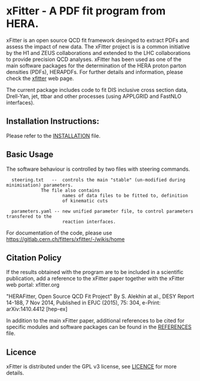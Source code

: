 # xFitter - A PDF fit program from HERA.

xFitter is an open source QCD fit framework desinged to extract PDFs and assess the impact of new data. 
The xFitter project is is a common initiative by the H1 and ZEUS collaborations and extended 
to the LHC collaborations to provide precision QCD analyses. 
xFitter has been used as one of the main software packages for the 
determination of the HERA proton parton densities (PDFs), HERAPDFs. 
For further details and information, please check the [xfitter](xfitter.org) web page.

The current package includes code to fit DIS inclusive cross section data,
Drell-Yan, jet, ttbar and other processes (using APPLGRID and FastNLO interfaces).

## Installation  Instructions:
Please refer to the [INSTALLATION](INSTALLATION) file.

## Basic Usage
   The software behaviour is controlled by two files with steering commands.

      steering.txt   --  controls the main "stable" (un-modified during minimisation) parameters.
      		     The file also contains
                         names of data files to be fitted to, definition 
                         of kinematic cuts                        
                        
      parameters.yaml -- new unified parameter file, to control parameters transfered to the
                         reaction interfaces.
			 
For documentation of the code, please use https://gitlab.cern.ch/fitters/xfitter/-/wikis/home


## Citation Policy
If the results obtained with the program are to be included in a scientific publication,
 add a reference to the xFitter paper  together with the xFitter web portal: xfitter.org

"HERAFitter, Open Source QCD Fit Project"
By S. Alekhin at al., DESY Report 14-188, 7 Nov 2014, Published in EPJC (2015), 75: 304,
e-Print: arXiv:1410.4412 [hep-ex]

In addition to the main xFitter paper, additional references to be cited
for specific modules and software packages can be found in the [REFERENCES](REFERENCES) file. 

## Licence
xFitter is distributed under the GPL v3 license, see [LICENCE](LICENCE) for more details.
